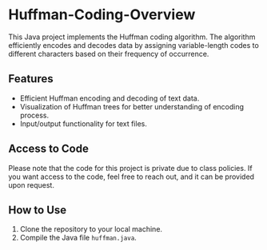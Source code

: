 # Huffman-Coding-Overview

This Java project implements the Huffman coding algorithm. The algorithm efficiently encodes and decodes data by assigning variable-length codes to different characters based on their frequency of occurrence.

## Features

- Efficient Huffman encoding and decoding of text data.
- Visualization of Huffman trees for better understanding of encoding process.
- Input/output functionality for text files.
## Access to Code 
Please note that the code for this project is private due to class policies. If you want access to the code, feel free to reach out, and it can be provided upon request.

## How to Use

1. Clone the repository to your local machine.
2. Compile the Java file `huffman.java`.
